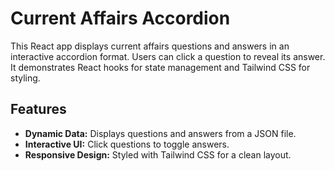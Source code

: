 # Current Affairs Accordion

This React app displays current affairs questions and answers in an interactive accordion format. Users can click a question to reveal its answer. It demonstrates React hooks for state management and Tailwind CSS for styling.

## Features

- **Dynamic Data:** Displays questions and answers from a JSON file.
- **Interactive UI:** Click questions to toggle answers.
- **Responsive Design:** Styled with Tailwind CSS for a clean layout.
